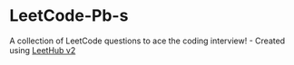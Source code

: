 # LeetCode-Pb-s
A collection of LeetCode questions to ace the coding interview! - Created using [LeetHub v2](https://github.com/arunbhardwaj/LeetHub-2.0)
